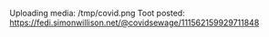 Uploading media: /tmp/covid.png
Toot posted: https://fedi.simonwillison.net/@covidsewage/111562159929711848
